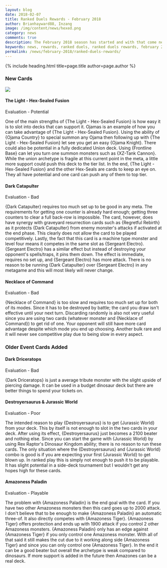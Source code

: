 ```yaml
---
layout: blog
date: 2018-02-07
title: Ranked Duels Rewards - February 2018
author: Brianhayward88, Inzang
image: /img/content/news/hexed.png
category: news
comments: true
description: The February 2018 season has started and with that come new duel rewards. Check here for an overview of all the new obtainable cards.
keywords: news, rewards, ranked duels, ranked duels rewards, february 2018
permalink: /news/february-2018/ranked-duels-rewards/
---
```


{% include heading.html title=page.title author=page.author %}

### New Cards

![](https://cdn.discordapp.com/attachments/408795629050003477/410908639885393931/List_of_Cards.PNG)

#### The Light - Hex-Sealed Fusion
Evaluation - Potential

One of the main strengths of {The Light - Hex-Sealed Fusion} is how easy it is to slot into decks that can support it. Ojamas is an example of how you can take advantage of {The Light - Hex-Sealed Fusion}. Using the ability of {Ojama Country} to special summon any Ojama then following up with {The Light - Hex-Sealed Fusion} let see you get an easy {Ojama Knight}. There could also be potential in a fully dedicated Union deck. Using {Frontline Base} can let you turn one summon monsters such as {XZ-Tank Cannon}.  While the union archetype is fragile at this current point in the meta, a little more support could push this deck to the tier list. In the end, {The Light - Hex-Sealed Fusion} and the other Hex-Seals are cards to keep an eye on. They all have potential and one card can push any of them to top tier.

#### Dark Catapulter 
Evaluation - Bad

{Dark Catapulter} requires too much set up to be good in any meta. The requirements for getting one counter is already hard enough; getting three counters to clear a full back-row is impossible. The card, however, does have synergy with graveyard resurrection cards such as {Regretful Rebirth} as it protects {Dark Catapulter} from enemy monster's attacks if activated at the end phase. This clearly does not allow the card to be played competitively. Lastly, the fact that this card is a machine type monster and level four means it competes in the same slot as {Sergeant Electro}. {Sergeant Electro} has a similar effect but instead of destroying your opponent's spells/traps, it pins them down. The effect is immediate, requires no set up, and {Sergeant Electro} has more attack. There is no reason to be running {Dark Catapulter} over {Sergeant Electro} in any metagame and this will most likely will never change.

#### Necklace of Command
Evaluation - Bad

{Necklace of Command} is too slow and requires too much set up for both of its modes. Since it has to be destroyed by battle; the card you draw isn't effective until your next turn. Discarding randomly is also not very useful since you are using two cards (whatever monster and {Necklace of Command}) to get rid of one. Your opponent will still have more card advantage despite which mode you end up choosing. Another bulk rare and it will never see competitive play due to being slow in every aspect. 

### Older Event Cards Added

#### Dark Driceratops
Evaluation - Bad

{Dark Driceratops} is just a average tribute monster with the slight upside of piercing damage. It can be used in a budget dinosaur deck but there are better things to spend your tickets on. 

#### Destroyersaurus & Jurassic World
Evaluation - Poor

The intended reason to play {Destroyersaurus} is to get {Jurassic World} from your deck. This by itself is not enough to slot in the two cards in your deck. After using its effect, {Destroyersaurus} just becomes a 2100 beater and nothing else. Since you can start the game with {Jurassic World} by using Rex Raptor's Dinosaur Kingdom ability; there is no reason to run these cards. The only situation where the {Destroyersaurus} and {Jurassic World} combo is good is if you are expecting your first {Jurassic World} to get blown up. In ranked play this is simply not enough to push it to be playable. It has slight potential in a side-deck tournament but I wouldn't get any hopes high for these cards.

#### Amazoness Paladin
Evaluation - Playable

The problem with {Amazoness Paladin} is the end goal with the card. If you have two other Amazoness monsters then this card goes up to 2000 attack. I don't believe that to be enough to make {Amazoness Paladin} an automatic three-of. It also directly competes with {Amazoness Tiger}. {Amazoness Tiger} offers protection and ends up with 1900 attack if you control 2 other Amazoness monsters. {Amazoness Paladin} only has an edge against {Amazoness Tiger} if you only control one Amazoness monster. With all of that said it still makes the cut due to it working along side {Amazoness Tiger} and since you can only control one {Amazoness Tiger}. In the end it can be a good beater but overall the archetype is weak compared to dinosaurs. If more support is added in the future then Amazones can be a real deck.